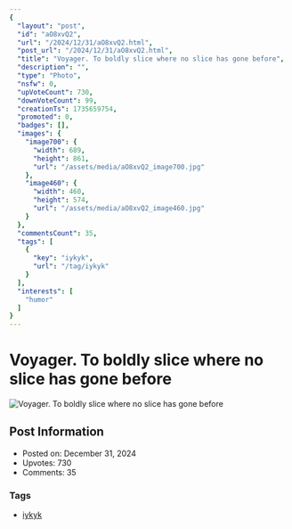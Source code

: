 ```yaml
---
{
  "layout": "post",
  "id": "aO8xvQ2",
  "url": "/2024/12/31/aO8xvQ2.html",
  "post_url": "/2024/12/31/aO8xvQ2.html",
  "title": "Voyager. To boldly slice where no slice has gone before",
  "description": "",
  "type": "Photo",
  "nsfw": 0,
  "upVoteCount": 730,
  "downVoteCount": 99,
  "creationTs": 1735659754,
  "promoted": 0,
  "badges": [],
  "images": {
    "image700": {
      "width": 689,
      "height": 861,
      "url": "/assets/media/aO8xvQ2_image700.jpg"
    },
    "image460": {
      "width": 460,
      "height": 574,
      "url": "/assets/media/aO8xvQ2_image460.jpg"
    }
  },
  "commentsCount": 35,
  "tags": [
    {
      "key": "iykyk",
      "url": "/tag/iykyk"
    }
  ],
  "interests": [
    "humor"
  ]
}
---
```


# Voyager. To boldly slice where no slice has gone before

![Voyager. To boldly slice where no slice has gone before](/assets/media/aO8xvQ2_image700.jpg)

## Post Information

- Posted on: December 31, 2024
- Upvotes: 730
- Comments: 35

### Tags

- [iykyk](/tag/iykyk)

